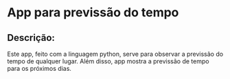 # App para previssão do tempo
## Descrição:
Este app, feito com a linguagem python, serve para observar a previssão do tempo de qualquer lugar. Além disso, app mostra a previssão de tempo para os próximos dias.
